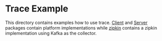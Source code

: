 # Trace Example

This directory contains examples how to use trace. [Client](https://github.com/micro/go-os/tree/trace/trace/client) and [Server](https://github.com/micro/go-os/tree/trace/trace/server) packages contain platform implementations while [zipkin](https://github.com/micro/go-os/tree/trace/trace/zipkin) contains a zipkin implementation using Kafka as the collector.
